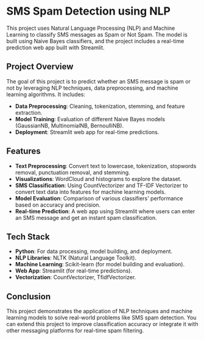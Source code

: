 # SMS Spam Detection using NLP

This project uses Natural Language Processing (NLP) and Machine Learning to classify SMS messages as Spam or Not Spam. The model is built using Naive Bayes classifiers, and the project includes a real-time prediction web app built with Streamlit.

## Project Overview
The goal of this project is to predict whether an SMS message is spam or not by leveraging NLP techniques, data preprocessing, and machine learning algorithms. It includes:

- **Data Preprocessing**: Cleaning, tokenization, stemming, and feature extraction.
- **Model Training**: Evaluation of different Naive Bayes models (GaussianNB, MultinomialNB, BernoulliNB).
- **Deployment**: Streamlit web app for real-time predictions.

## Features
- **Text Preprocessing**: Convert text to lowercase, tokenization, stopwords removal, punctuation removal, and stemming.
- **Visualizations**: WordCloud and histograms to explore the dataset.
- **SMS Classification**: Using CountVectorizer and TF-IDF Vectorizer to convert text data into features for machine learning models.
- **Model Evaluation**: Comparison of various classifiers' performance based on accuracy and precision.
- **Real-time Prediction**: A web app using Streamlit where users can enter an SMS message and get an instant spam classification.

## Tech Stack
- **Python**: For data processing, model building, and deployment.
- **NLP Libraries**: NLTK (Natural Language Toolkit).
- **Machine Learning**: Scikit-learn (for model building and evaluation).
- **Web App**: Streamlit (for real-time predictions).
- **Vectorization**: CountVectorizer, TfidfVectorizer.

## Conclusion
This project demonstrates the application of NLP techniques and machine learning models to solve real-world problems like SMS spam detection. You can extend this project to improve classification accuracy or integrate it with other messaging platforms for real-time spam filtering.